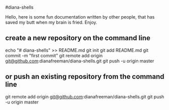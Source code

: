  #diana-shells

Hello, here is some fun documentation written by other people, that has saved my butt when my brain is fried. Enjoy. 

##  create a new repository on the command line
echo "# diana-shells" >> README.md
git init
git add README.md
git commit -m "first commit"
git remote add origin git@github.com:dianafreeman/diana-shells.git
git push -u origin master

## or push an existing repository from the command line
git remote add origin git@github.com:dianafreeman/diana-shells.git
git push -u origin master
